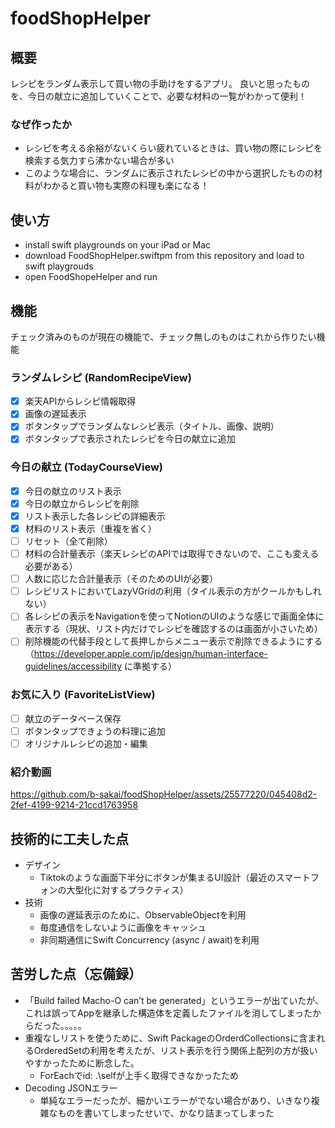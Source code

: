 # foodShopHelper

## 概要

レシピをランダム表示して買い物の手助けをするアプリ。
良いと思ったものを、今日の献立に追加していくことで、必要な材料の一覧がわかって便利！

### なぜ作ったか

- レシピを考える余裕がないくらい疲れているときは、買い物の際にレシピを検索する気力すら沸かない場合が多い
- このような場合に、ランダムに表示されたレシピの中から選択したものの材料がわかると買い物も実際の料理も楽になる！

## 使い方

* install swift playgrounds on your iPad or Mac
* download FoodShopHelper.swiftpm from this repository and load to swift playgrouds
* open FoodShopeHelper and run

## 機能

チェック済みのものが現在の機能で、チェック無しのものはこれから作りたい機能

### ランダムレシピ (RandomRecipeView)

- [x]  楽天APIからレシピ情報取得
- [x]  画像の遅延表示
- [x]  ボタンタップでランダムなレシピ表示（タイトル、画像、説明）
- [x]  ボタンタップで表示されたレシピを今日の献立に追加

### 今日の献立 (TodayCourseView)

- [x]  今日の献立のリスト表示
- [x]  今日の献立からレシピを削除
- [x]  リスト表示した各レシピの詳細表示
- [x]  材料のリスト表示（重複を省く）
- [ ]  リセット（全て削除）
- [ ]  材料の合計量表示（楽天レシピのAPIでは取得できないので、ここも変える必要がある）
- [ ]  人数に応じた合計量表示（そのためのUIが必要）
- [ ]  レシピリストにおいてLazyVGridの利用（タイル表示の方がクールかもしれない）
- [ ]  各レシピの表示をNavigationを使ってNotionのUIのような感じで画面全体に表示する（現状、リスト内だけでレシピを確認するのは画面が小さいため）
- [ ]  削除機能の代替手段として長押しからメニュー表示で削除できるようにする（https://developer.apple.com/jp/design/human-interface-guidelines/accessibility に準拠する）

### お気に入り (FavoriteListView)

- [ ]  献立のデータベース保存
- [ ]  ボタンタップできょうの料理に追加
- [ ]  オリジナルレシピの追加・編集

### 紹介動画

https://github.com/b-sakai/foodShopHelper/assets/25577220/045408d2-2fef-4199-9214-21ccd1763958

## 技術的に工夫した点

- デザイン
    - Tiktokのような画面下半分にボタンが集まるUI設計（最近のスマートフォンの大型化に対するプラクティス）
- 技術
    - 画像の遅延表示のために、ObservableObjectを利用
    - 毎度通信をしないように画像をキャッシュ
    - 非同期通信にSwift Concurrency (async / await)を利用

## 苦労した点（忘備録）

- 「Build failed Macho-O can’t be generated」というエラーが出ていたが、これは誤ってAppを継承した構造体を定義したファイルを消してしまったからだった。。。。。
- 重複なしリストを使うために、Swift PackageのOrderdCollectionsに含まれるOrderedSetの利用を考えたが、リスト表示を行う関係上配列の方が扱いやすかったために断念した。
    - ForEachでid: .\selfが上手く取得できなかったため
- Decoding JSONエラー
    - 単純なエラーだったが、細かいエラーがでない場合があり、いきなり複雑なものを書いてしまったせいで、かなり詰まってしまった






